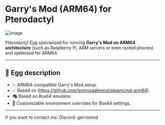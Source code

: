 # Garry's Mod (ARM64) for Pterodactyl
![image](https://github.com/user-attachments/assets/a8b3ee6b-e375-4b29-baae-8bf02b8234d8)

Pterodactyl Egg specialized for running **Garry's Mod on ARM64 architecture** (such as Raspberry Pi, ARM servers or even rooted phones) and optimized for ARM64.

---

## 🥚 Egg description

- ✨ ARM64-compatible Garry's Mod setup.
- ✅ Based on (https://github.com/sonroyaalmerol/steamcmd-arm64).
- 🎭 Based on Box64 emulator.
- 🎈 Customizable environment overrides for Box64 settings.
---

If you want to contact me:
Discord: gerrismod
